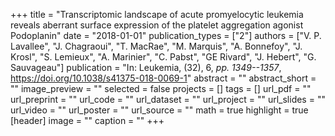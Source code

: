 +++
title = "Transcriptomic landscape of acute promyelocytic leukemia reveals aberrant surface expression of the platelet aggregation agonist Podoplanin"
date = "2018-01-01"
publication_types = ["2"]
authors = ["V. P. Lavallee", "J. Chagraoui", "T. MacRae", "M. Marquis", "A. Bonnefoy", "J. Krosl", "S. Lemieux", "A. Marinier", "C. Pabst", "GE Rivard", "J. Hebert", "G. Sauvageau"]
publication = "In: Leukemia, (32), 6, _pp. 1349--1357_, https://doi.org/10.1038/s41375-018-0069-1"
abstract = ""
abstract_short = ""
image_preview = ""
selected = false
projects = []
tags = []
url_pdf = ""
url_preprint = ""
url_code = ""
url_dataset = ""
url_project = ""
url_slides = ""
url_video = ""
url_poster = ""
url_source = ""
math = true
highlight = true
[header]
image = ""
caption = ""
+++
